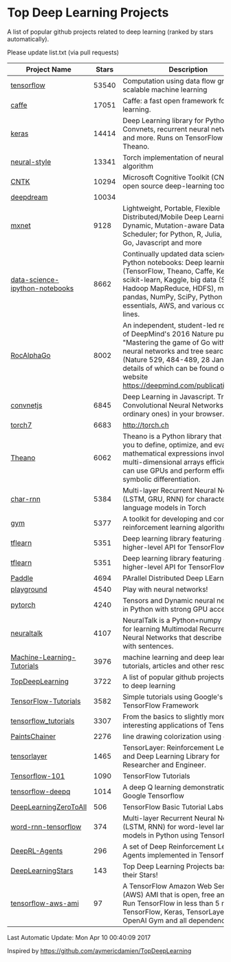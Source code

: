# Top Deep Learning Projects
A list of popular github projects related to deep learning (ranked by stars automatically).

Please update list.txt (via pull requests)

| Project Name| Stars | Description 
| ------- | ------ | ------  
| [tensorflow](https://github.com/tensorflow/tensorflow) | 53540 | Computation using data flow graphs for scalable machine learning |  
| [caffe](https://github.com/BVLC/caffe) | 17051 | Caffe: a fast open framework for deep learning. |  
| [keras](https://github.com/fchollet/keras) | 14414 | Deep Learning library for Python. Convnets, recurrent neural networks, and more. Runs on TensorFlow or Theano. |  
| [neural-style](https://github.com/jcjohnson/neural-style) | 13341 | Torch implementation of neural style algorithm |  
| [CNTK](https://github.com/Microsoft/CNTK) | 10294 | Microsoft Cognitive Toolkit (CNTK), an open source deep-learning toolkit |  
| [deepdream](https://github.com/google/deepdream) | 10034 |  |  
| [mxnet](https://github.com/dmlc/mxnet) | 9128 | Lightweight, Portable, Flexible Distributed/Mobile Deep Learning with Dynamic, Mutation-aware Dataflow Dep Scheduler; for Python, R, Julia, Scala, Go, Javascript and more |  
| [data-science-ipython-notebooks](https://github.com/donnemartin/data-science-ipython-notebooks) | 8662 | Continually updated data science Python notebooks: Deep learning (TensorFlow, Theano, Caffe, Keras), scikit-learn, Kaggle, big data (Spark, Hadoop MapReduce, HDFS), matplotlib, pandas, NumPy, SciPy, Python essentials, AWS, and various command lines. |  
| [RocAlphaGo](https://github.com/Rochester-NRT/RocAlphaGo) | 8002 | An independent, student-led replication of DeepMind's 2016 Nature publication, "Mastering the game of Go with deep neural networks and tree search" (Nature 529, 484-489, 28 Jan 2016), details of which can be found on their website https://deepmind.com/publications.html. |  
| [convnetjs](https://github.com/karpathy/convnetjs) | 6845 | Deep Learning in Javascript. Train Convolutional Neural Networks (or ordinary ones) in your browser. |  
| [torch7](https://github.com/torch/torch7) | 6683 | http://torch.ch |  
| [Theano](https://github.com/Theano/Theano) | 6062 | Theano is a Python library that allows you to define, optimize, and evaluate mathematical expressions involving multi-dimensional arrays efficiently. It can use GPUs and perform efficient symbolic differentiation. |  
| [char-rnn](https://github.com/karpathy/char-rnn) | 5384 | Multi-layer Recurrent Neural Networks (LSTM, GRU, RNN) for character-level language models in Torch |  
| [gym](https://github.com/openai/gym) | 5377 | A toolkit for developing and comparing reinforcement learning algorithms. |  
| [tflearn](https://github.com/tflearn/tflearn) | 5351 | Deep learning library featuring a higher-level API for TensorFlow. |  
| [tflearn](https://github.com/tflearn/tflearn) | 5351 | Deep learning library featuring a higher-level API for TensorFlow. |  
| [Paddle](https://github.com/PaddlePaddle/Paddle) | 4694 | PArallel Distributed Deep LEarning |  
| [playground](https://github.com/tensorflow/playground) | 4540 | Play with neural networks! |  
| [pytorch](https://github.com/pytorch/pytorch) | 4240 | Tensors and Dynamic neural networks in Python  with strong GPU acceleration |  
| [neuraltalk](https://github.com/karpathy/neuraltalk) | 4107 | NeuralTalk is a Python+numpy project for learning Multimodal Recurrent Neural Networks that describe images with sentences. |  
| [Machine-Learning-Tutorials](https://github.com/ujjwalkarn/Machine-Learning-Tutorials) | 3976 | machine learning and deep learning tutorials, articles and other resources  |  
| [TopDeepLearning](https://github.com/aymericdamien/TopDeepLearning) | 3722 | A list of popular github projects related to deep learning |  
| [TensorFlow-Tutorials](https://github.com/nlintz/TensorFlow-Tutorials) | 3582 | Simple tutorials using Google's TensorFlow Framework |  
| [tensorflow_tutorials](https://github.com/pkmital/tensorflow_tutorials) | 3307 | From the basics to slightly more interesting applications of Tensorflow |  
| [PaintsChainer](https://github.com/pfnet/PaintsChainer) | 2276 | line drawing colorization using chainer |  
| [tensorlayer](https://github.com/zsdonghao/tensorlayer) | 1465 | TensorLayer: Reinforcement Learning and Deep Learning Library for Researcher and Engineer. |  
| [Tensorflow-101](https://github.com/sjchoi86/Tensorflow-101) | 1090 | TensorFlow Tutorials |  
| [tensorflow-deepq](https://github.com/nivwusquorum/tensorflow-deepq) | 1014 | A deep Q learning demonstration using Google Tensorflow |  
| [DeepLearningZeroToAll](https://github.com/hunkim/DeepLearningZeroToAll) | 506 | TensorFlow Basic Tutorial Labs |  
| [word-rnn-tensorflow](https://github.com/hunkim/word-rnn-tensorflow) | 374 | Multi-layer Recurrent Neural Networks (LSTM, RNN) for word-level language models in Python using TensorFlow. |  
| [DeepRL-Agents](https://github.com/awjuliani/DeepRL-Agents) | 296 | A set of Deep Reinforcement Learning Agents implemented in Tensorflow. |  
| [DeepLearningStars](https://github.com/hunkim/DeepLearningStars) | 143 | Top Deep Learning Projects based on their Stars! |  
| [tensorflow-aws-ami](https://github.com/ritchieng/tensorflow-aws-ami) | 97 | A TensorFlow Amazon Web Service (AWS) AMI that is open, free and works. Run TensorFlow in less than 5 minutes. TensorFlow, Keras, TensorLayer, OpenAI Gym and all dependencies. |  

Last Automatic Update: Mon Apr 10 00:40:09 2017

Inspired by https://github.com/aymericdamien/TopDeepLearning